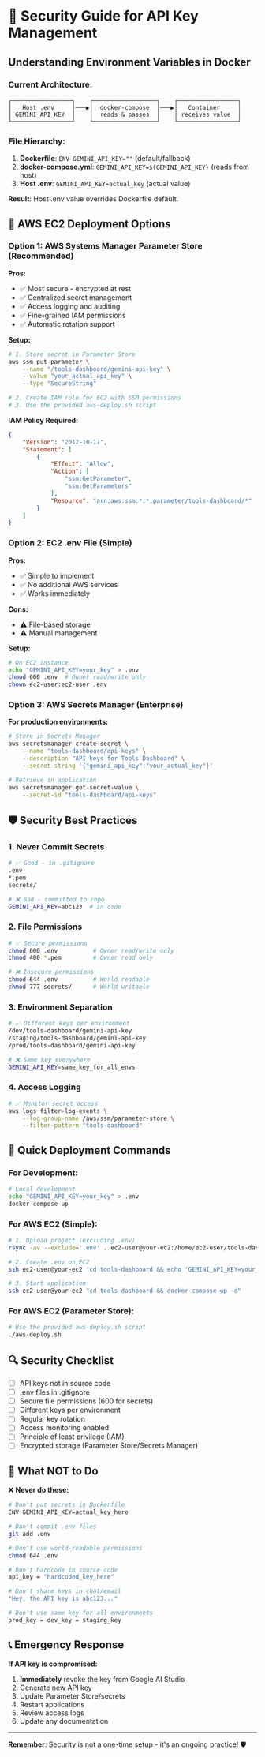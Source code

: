# 🔐 Security Guide for API Key Management

## Understanding Environment Variables in Docker

### Current Architecture:
```
┌─────────────────┐    ┌──────────────────┐    ┌─────────────────┐
│   Host .env     │───▶│  docker-compose  │───▶│   Container     │
│ GEMINI_API_KEY  │    │  reads & passes  │    │ receives value  │
└─────────────────┘    └──────────────────┘    └─────────────────┘
```

### File Hierarchy:
1. **Dockerfile**: `ENV GEMINI_API_KEY=""` (default/fallback)
2. **docker-compose.yml**: `GEMINI_API_KEY=${GEMINI_API_KEY}` (reads from host)
3. **Host .env**: `GEMINI_API_KEY=actual_key` (actual value)

**Result**: Host .env value overrides Dockerfile default.

## 🚀 AWS EC2 Deployment Options

### Option 1: AWS Systems Manager Parameter Store (Recommended)

**Pros:**
- ✅ Most secure - encrypted at rest
- ✅ Centralized secret management
- ✅ Access logging and auditing
- ✅ Fine-grained IAM permissions
- ✅ Automatic rotation support

**Setup:**
```bash
# 1. Store secret in Parameter Store
aws ssm put-parameter \
    --name "/tools-dashboard/gemini-api-key" \
    --value "your_actual_api_key" \
    --type "SecureString"

# 2. Create IAM role for EC2 with SSM permissions
# 3. Use the provided aws-deploy.sh script
```

**IAM Policy Required:**
```json
{
    "Version": "2012-10-17",
    "Statement": [
        {
            "Effect": "Allow",
            "Action": [
                "ssm:GetParameter",
                "ssm:GetParameters"
            ],
            "Resource": "arn:aws:ssm:*:*:parameter/tools-dashboard/*"
        }
    ]
}
```

### Option 2: EC2 .env File (Simple)

**Pros:**
- ✅ Simple to implement
- ✅ No additional AWS services
- ✅ Works immediately

**Cons:**
- ⚠️ File-based storage
- ⚠️ Manual management

**Setup:**
```bash
# On EC2 instance
echo "GEMINI_API_KEY=your_key" > .env
chmod 600 .env  # Owner read/write only
chown ec2-user:ec2-user .env
```

### Option 3: AWS Secrets Manager (Enterprise)

**For production environments:**
```bash
# Store in Secrets Manager
aws secretsmanager create-secret \
    --name "tools-dashboard/api-keys" \
    --description "API keys for Tools Dashboard" \
    --secret-string '{"gemini_api_key":"your_actual_key"}'

# Retrieve in application
aws secretsmanager get-secret-value \
    --secret-id "tools-dashboard/api-keys"
```

## 🛡️ Security Best Practices

### 1. Never Commit Secrets
```bash
# ✅ Good - in .gitignore
.env
*.pem
secrets/

# ❌ Bad - committed to repo
GEMINI_API_KEY=abc123  # in code
```

### 2. File Permissions
```bash
# ✅ Secure permissions
chmod 600 .env          # Owner read/write only
chmod 400 *.pem         # Owner read only

# ❌ Insecure permissions
chmod 644 .env          # World readable
chmod 777 secrets/      # World writable
```

### 3. Environment Separation
```bash
# ✅ Different keys per environment
/dev/tools-dashboard/gemini-api-key
/staging/tools-dashboard/gemini-api-key  
/prod/tools-dashboard/gemini-api-key

# ❌ Same key everywhere
GEMINI_API_KEY=same_key_for_all_envs
```

### 4. Access Logging
```bash
# ✅ Monitor secret access
aws logs filter-log-events \
    --log-group-name /aws/ssm/parameter-store \
    --filter-pattern "tools-dashboard"
```

## 🚀 Quick Deployment Commands

### For Development:
```bash
# Local development
echo "GEMINI_API_KEY=your_key" > .env
docker-compose up
```

### For AWS EC2 (Simple):
```bash
# 1. Upload project (excluding .env)
rsync -av --exclude='.env' . ec2-user@your-ec2:/home/ec2-user/tools-dashboard/

# 2. Create .env on EC2
ssh ec2-user@your-ec2 "cd tools-dashboard && echo 'GEMINI_API_KEY=your_key' > .env && chmod 600 .env"

# 3. Start application
ssh ec2-user@your-ec2 "cd tools-dashboard && docker-compose up -d"
```

### For AWS EC2 (Parameter Store):
```bash
# Use the provided aws-deploy.sh script
./aws-deploy.sh
```

## 🔍 Security Checklist

- [ ] API keys not in source code
- [ ] .env files in .gitignore
- [ ] Secure file permissions (600 for secrets)
- [ ] Different keys per environment
- [ ] Regular key rotation
- [ ] Access monitoring enabled
- [ ] Principle of least privilege (IAM)
- [ ] Encrypted storage (Parameter Store/Secrets Manager)

## 🚨 What NOT to Do

❌ **Never do these:**
```bash
# Don't put secrets in Dockerfile
ENV GEMINI_API_KEY=actual_key_here

# Don't commit .env files
git add .env

# Don't use world-readable permissions
chmod 644 .env

# Don't hardcode in source code
api_key = "hardcoded_key_here"

# Don't share keys in chat/email
"Hey, the API key is abc123..."

# Don't use same key for all environments
prod_key = dev_key = staging_key
```

## 📞 Emergency Response

**If API key is compromised:**
1. **Immediately** revoke the key from Google AI Studio
2. Generate new API key
3. Update Parameter Store/secrets
4. Restart applications
5. Review access logs
6. Update any documentation

---

**Remember**: Security is not a one-time setup - it's an ongoing practice! 🛡️

